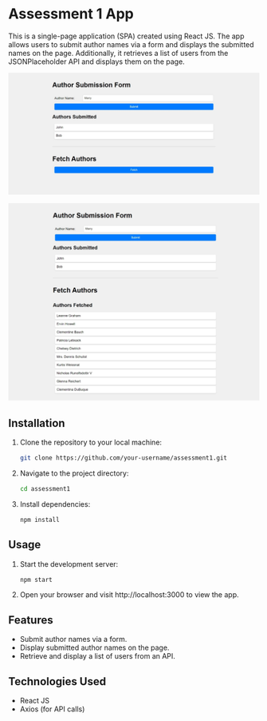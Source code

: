 # Assessment 1 App

This is a single-page application (SPA) created using React JS. The app allows users to submit author names via a form and displays the submitted names on the page. Additionally, it retrieves a list of users from the JSONPlaceholder API and displays them on the page.

![Submit Function](public\SubmitFunction.jpeg "Submit Function")

![Fetch Function](public\FetchFunction.jpeg "Fetch Function")

## Installation

1. Clone the repository to your local machine:

   ```bash
   git clone https://github.com/your-username/assessment1.git

2. Navigate to the project directory:

   ```bash
   cd assessment1

3. Install dependencies:

    ```bash
    npm install

## Usage
1. Start the development server:
   
   ```bash
   npm start

2. Open your browser and visit http://localhost:3000 to view the app.

## Features
- Submit author names via a form.
- Display submitted author names on the page.
- Retrieve and display a list of users from an API.

## Technologies Used
- React JS
- Axios (for API calls)
